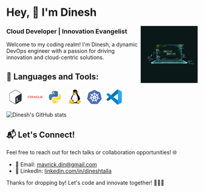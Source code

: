 # Hey, 👋 I'm Dinesh
<img width=150 src="https://github.com/mavrickdin/mavrickdin/blob/main/Image.gif" alt='Side Image' width=500 align=right />

### Cloud Developer | Innovation Evangelist

Welcome to my coding realm! I'm Dinesh, a dynamic DevOps engineer with a passion for driving innovation and cloud-centric solutions.
## 🧰 Languages and Tools:
<p>
<img src="https://github.com/devicons/devicon/blob/master/icons/bash/bash-plain.svg" alt="bash" height="40" style="vertical-align:top; margin:4px">
<img src="https://github.com/devicons/devicon/blob/master/icons/oracle/oracle-original.svg" alt="Oracle" height="40" style="vertical-align:top; margin:4px">
<img src="https://github.com/devicons/devicon/blob/master/icons/python/python-original.svg" alt="Python" height="40" style="vertical-align:top; margin:4px">
<img src="https://github.com/devicons/devicon/blob/master/icons/linux/linux-original.svg" alt="Linux" height="40" style="vertical-align:top; margin:4px">
<img src="https://github.com/devicons/devicon/blob/master/icons/kubernetes/kubernetes-plain.svg" alt="Kubernetes" height="40" style="vertical-align:top; margin:4px">
<img src="https://github.com/devicons/devicon/blob/master/icons/vscode/vscode-original.svg" alt="VS Code" height="40" style="vertical-align:top; margin:4px">
</p>

![Dinesh's GitHub stats](https://github-readme-stats.vercel.app/api?username=mavrickdin&theme=transparent&show_icons=true)

## 📬 Let's Connect!

Feel free to reach out for tech talks or collaboration opportunities! 🌐

- 📧 Email: [mavrick.din@gmail.com](mailto:mavrick.din@gmail.com)
- 💼 LinkedIn: [linkedin.com/in/dineshtalla](https://www.linkedin.com/in/dineshtalla/)

Thanks for dropping by! Let's code and innovate together! 🚀👨‍💻

